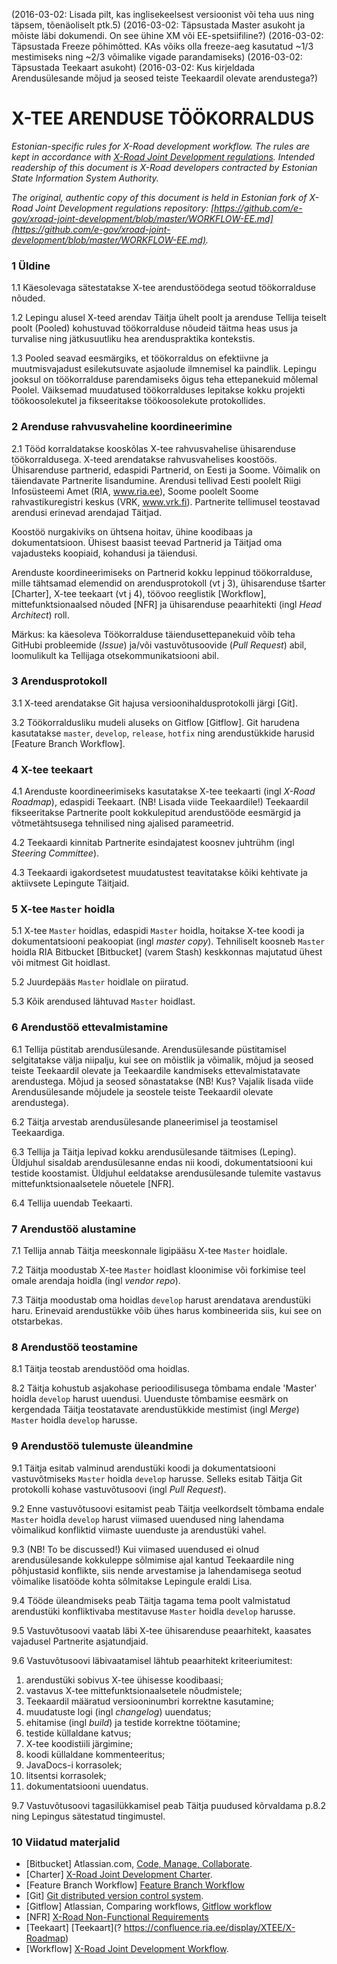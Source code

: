 (2016-03-02: Lisada pilt, kas inglisekeelsest versioonist või teha uus ning täpsem, tõenäoliselt ptk.5)
(2016-03-02: Täpsustada Master asukoht ja mõiste läbi dokumendi. On see ühine XM või EE-spetsiifiline?)
(2016-03-02: Täpsustada Freeze põhimõtted. KAs võiks olla freeze-aeg kasutatud ~1/3 mestimiseks ning ~2/3 võimalike vigade parandamiseks)
(2016-03-02: Täpsustada Teekaart asukoht)
(2016-03-02: Kus kirjeldada Arendusülesande mõjud ja seosed teiste Teekaardil olevate arendustega?)

# X-TEE ARENDUSE TÖÖKORRALDUS

*Estonian-specific rules for X-Road development workflow. The rules are kept in accordance with [X-Road Joint Development regulations](https://github.com/vrk-kpa/xroad-joint-development). Intended readership of this document is X-Road developers contracted by Estonian State Information System Authority.*

*The original, authentic copy of this document is held in Estonian fork of X-Road Joint Development regulations repository:  [https://github.com/e-gov/xroad-joint-development/blob/master/WORKFLOW-EE.md](https://github.com/e-gov/xroad-joint-development/blob/master/WORKFLOW-EE.md).*

### 1	Üldine

1.1	Käesolevaga sätestatakse X-tee arendustöödega seotud töökorralduse nõuded.

1.2	Lepingu alusel X-teed arendav Täitja ühelt poolt ja arenduse Tellija teiselt poolt (Pooled) kohustuvad töökorralduse nõudeid täitma heas usus ja turvalise ning jätkusuutliku hea arenduspraktika kontekstis.

1.3	Pooled seavad eesmärgiks, et töökorraldus on efektiivne ja muutmisvajadust esilekutsuvate asjaolude ilmnemisel ka paindlik. Lepingu jooksul on töökorralduse parendamiseks õigus teha ettepanekuid mõlemal Poolel. Väiksemad muudatused töökorralduses lepitakse kokku projekti töökoosolekutel ja fikseeritakse töökoosolekute protokollides.

### 2	Arenduse rahvusvaheline koordineerimine

2.1	Tööd korraldatakse kooskõlas X-tee rahvusvahelise ühisarenduse töökorraldusega.
X-teed arendatakse rahvusvahelises koostöös. Ühisarenduse partnerid, edaspidi Partnerid, on Eesti ja Soome. Võimalik on täiendavate Partnerite lisandumine. Arendusi tellivad Eesti poolelt Riigi Infosüsteemi Amet (RIA, www.ria.ee), Soome poolelt Soome rahvastikuregistri keskus (VRK, www.vrk.fi). Partnerite tellimusel teostavad arendusi erinevad arendajad Täitjad.

Koostöö nurgakiviks on ühtsena hoitav, ühine koodibaas ja dokumentatsioon. Ühisest baasist teevad Partnerid ja Täitjad oma vajadusteks koopiaid, kohandusi ja täiendusi.

Arenduste koordineerimiseks on Partnerid kokku leppinud töökorralduse, mille tähtsamad elemendid on arendusprotokoll (vt j 3), ühisarenduse tšarter [Charter], X-tee teekaart (vt j 4), töövoo reeglistik [Workflow], mittefunktsionaalsed nõuded [NFR] ja ühisarenduse peaarhitekti (ingl *Head Architect*) roll.

Märkus: ka käesoleva Töökorralduse täiendusettepanekuid võib teha GitHubi probleemide (*Issue*) ja/või vastuvõtusoovide (*Pull Request*) abil, loomulikult ka Tellijaga otsekommunikatsiooni abil.

### 3	Arendusprotokoll

3.1	X-teed arendatakse Git hajusa versioonihaldusprotokolli järgi [Git].

3.2	Töökorraldusliku mudeli aluseks on Gitflow [Gitflow]. Git harudena kasutatakse `master`, `develop`, `release`, `hotfix` ning  arendustükkide harusid [Feature Branch Workflow].

### 4	X-tee teekaart

4.1	Arenduste koordineerimiseks kasutatakse X-tee teekaarti (ingl *X-Road Roadmap*), edaspidi Teekaart. (NB! Lisada viide Teekaardile!) Teekaardil fikseeritakse Partnerite poolt kokkulepitud arendustööde eesmärgid ja võtmetähtsusega tehnilised ning ajalised parameetrid.

4.2 Teekaardi kinnitab Partnerite esindajatest koosnev juhtrühm (ingl *Steering Committee*).

4.3 Teekaardi igakordsetest muudatustest teavitatakse kõiki kehtivate ja aktiivsete Lepingute Täitjaid.

### 5	X-tee `Master` hoidla

5.1	X-tee `Master` hoidlas, edaspidi `Master` hoidla, hoitakse X-tee koodi ja dokumentatsiooni peakoopiat (ingl *master copy*). Tehniliselt koosneb `Master` hoidla RIA Bitbucket [Bitbucket] (varem Stash) keskkonnas majutatud ühest või mitmest Git hoidlast.

5.2	Juurdepääs `Master` hoidlale on piiratud.

5.3	Kõik arendused lähtuvad `Master` hoidlast.

### 6	Arendustöö ettevalmistamine

6.1	Tellija püstitab arendusülesande.
Arendusülesande püstitamisel selgitatakse välja niipalju, kui see on mõistlik ja võimalik, mõjud ja seosed teiste Teekaardil olevate ja Teekaardile kandmiseks ettevalmistatavate arendustega. Mõjud ja seosed sõnastatakse (NB! Kus? Vajalik lisada viide Arendusülesande mõjudele ja seostele teiste Teekaardil olevate arendustega).

6.2	Täitja arvestab arendusülesande planeerimisel ja teostamisel Teekaardiga.

6.3	Tellija ja Täitja lepivad kokku arendusülesande täitmises (Leping). Üldjuhul sisaldab arendusülesanne endas nii koodi, dokumentatsiooni kui testide koostamist. Üldjuhul eeldatakse arendusülesande tulemite vastavus mittefunktsionaalsetele nõuetele [NFR].

6.4	Tellija uuendab Teekaarti.

### 7	Arendustöö alustamine

7.1	Tellija annab Täitja meeskonnale ligipääsu X-tee `Master` hoidlale.

7.2	Täitja moodustab X-tee `Master` hoidlast kloonimise või forkimise teel omale arendaja hoidla (ingl *vendor repo*).

7.3	Täitja moodustab oma hoidlas `develop` harust arendatava arendustüki haru. Erinevaid arendustükke võib ühes harus kombineerida siis, kui see on otstarbekas.

### 8	Arendustöö teostamine

8.1	Täitja teostab arendustööd oma hoidlas.

8.2	Täitja kohustub asjakohase perioodilisusega tõmbama endale 'Master' hoidla `develop` harust uuendusi.
Uuenduste tõmbamise eesmärk on kergendada Täitja teostatavate arendustükkide mestimist (ingl *Merge*) `Master` hoidla `develop` harusse.

### 9	Arendustöö tulemuste üleandmine

9.1	Täitja esitab valminud arendustüki koodi ja dokumentatsiooni vastuvõtmiseks `Master` hoidla `develop` harusse. Selleks esitab Täitja Git protokolli kohase vastuvõtusoovi (ingl *Pull Request*).

9.2	Enne vastuvõtusoovi esitamist peab Täitja veelkordselt tõmbama endale `Master` hoidla `develop` harust viimased uuendused ning lahendama võimalikud konfliktid viimaste uuenduste ja arendustüki vahel.

9.3	(NB! To be discussed!) Kui viimased uuendused ei olnud arendusülesande kokkuleppe sõlmimise ajal kantud Teekaardile ning põhjustasid konflikte, siis nende arvestamise ja lahendamisega seotud võimalike lisatööde kohta sõlmitakse Lepingule eraldi Lisa.

9.4	Tööde üleandmiseks peab Täitja tagama tema poolt valmistatud arendustüki konfliktivaba mestitavuse `Master` hoidla `develop` harusse.

9.5	Vastuvõtusoovi vaatab läbi X-tee ühisarenduse peaarhitekt, kaasates vajadusel Partnerite asjatundjaid.

9.6	Vastuvõtusoovi läbivaatamisel lähtub peaarhitekt kriteeriumitest:

1.	arendustüki sobivus X-tee ühisesse koodibaasi;
2.	vastavus X-tee mittefunktsionaalsetele nõudmistele;
3.	Teekaardil määratud versiooninumbri korrektne kasutamine;
4.	muudatuste logi (ingl *changelog*) uuendatus;
5.	ehitamise (ingl *build*) ja testide korrektne töötamine;
6.	testide küllaldane katvus;
7.	X-tee koodistiili järgimine;
8.	koodi küllaldane kommenteeritus;
9.	JavaDocs-i korrasolek;
10.	litsentsi korrasolek;
11.	dokumentatsiooni uuendatus.

9.7	Vastuvõtusoovi tagasilükkamisel peab Täitja puudused kõrvaldama p.8.2 ning Lepingus sätestatud tingimustel.

### 10	Viidatud materjalid

- [Bitbucket] 	Atlassian.com, [Code, Manage, Collaborate](https://www.atlassian.com/software/bitbucket).
- [Charter] 	[X-Road Joint Development Charter](https://github.com/vrk-kpa/xroad-joint-development/blob/master/CHARTER.md).
- [Feature Branch Workflow] [Feature Branch Workflow](https://www.atlassian.com/git/tutorials/comparing-workflows/feature-branch-workflow)
- [Git] 	[Git distributed version control system](https://git-scm.com/). 
- [Gitflow] 	Atlassian, Comparing workflows, [Gitflow workflow](https://www.atlassian.com/git/tutorials/comparing-workflows/gitflow-workflow)
- [NFR] [X-Road Non-Functional Requirements](https://github.com/vrk-kpa/xroad-joint-development/blob/master/NFR.md)
- [Teekaart]  [Teekaart](? https://confluence.ria.ee/display/XTEE/X-Roadmap)
- [Workflow] 	[X-Road Joint Development Workflow](https://github.com/vrk-kpa/xroad-joint-development/blob/master/WORKFLOW.md).
